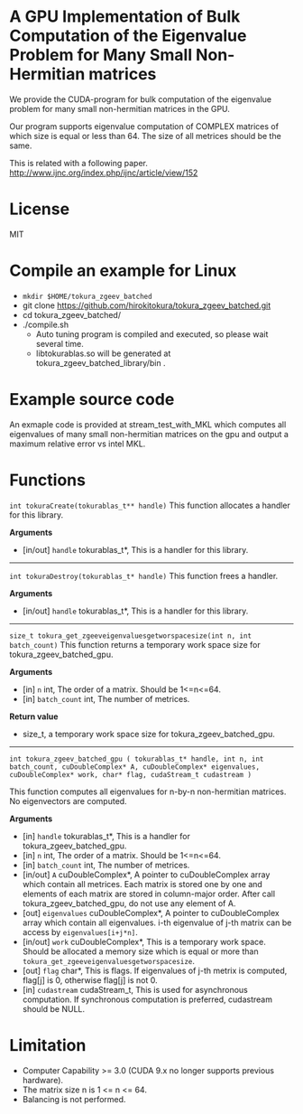 # A GPU Implementation of Bulk Computation of the Eigenvalue Problem for Many Small Non-Hermitian matrices
We provide the CUDA-program for bulk computation of the eigenvalue problem for many small non-hermitian matrices in the GPU.

Our program supports eigenvalue computation of COMPLEX matrices of which size is equal or less than 64. 
The size of all metrices should be the same.

This is related with a following paper.
http://www.ijnc.org/index.php/ijnc/article/view/152

# License
MIT

# Compile an example for Linux
* `mkdir $HOME/tokura_zgeev_batched`
* git clone https://github.com/hirokitokura/tokura_zgeev_batched.git
* cd tokura_zgeev_batched/
* ./compile.sh
  *  Auto tuning program is compiled and executed, so please wait several time.
  *  libtokurablas.so will be generated at tokura_zgeev_batched_library/bin .

# Example source code
An exmaple code is provided at stream_test_with_MKL which computes all eigenvalues of many small non-hermitian matrices on the gpu and output a maximum relative error vs intel MKL.


# Functions
`int tokuraCreate(tokurablas_t** handle)`
This function allocates a handler for this library.

__Arguments__
* [in/out] `handle` tokurablas_t*, This is a handler for this library.
---

`int tokuraDestroy(tokurablas_t* handle)`
This function frees a handler.

__Arguments__
* [in/out] `handle` tokurablas_t*, This is a handler for this library.
---
`size_t tokura_get_zgeeveigenvaluesgetworspacesize(int n, int batch_count)`
This function returns a temporary work space size for tokura_zgeev_batched_gpu.

__Arguments__
* [in] `n` int, The order of a matrix. Should be 1<=n<=64.
* [in] `batch_count` int, The number of metrices.

__Return value__
* size_t, a temporary work space size for tokura_zgeev_batched_gpu.

---
`int tokura_zgeev_batched_gpu
(
	tokurablas_t* handle,
	int n,
	int batch_count,
	cuDoubleComplex* A,
	cuDoubleComplex* eigenvalues,
	cuDoubleComplex* work,
	char* flag,
	cudaStream_t cudastream
 )`
 
 This function computes all eigenvalues for n-by-n non-hermitian matrices.
 No eigenvectors are computed.
 
 __Arguments__
 * [in] `handle` tokurablas_t*, This is a handler for tokura_zgeev_batched_gpu.
 * [in] `n` int, The order of a matrix. Should be 1<=n<=64.
 * [in] `batch_count` int, The number of metrices.
 * [in/out] `A` cuDoubleComplex*, A pointer to cuDoubleComplex array which contain all metrices. Each matrix is stored one by one and elements of each matrix are stored in column-major order. After call tokura_zgeev_batched_gpu, do not use any element of A.
 * [out] `eigenvalues` cuDoubleComplex*, A pointer to cuDoubleComplex array which contain all eigenvalues. i-th eigenvalue of j-th matrix can be access by `eigenvalues[i+j*n]`.
 * [in/out] `work` cuDoubleComplex*, This is a temporary work space. Should be allocated a memory size which is equal or more than  `tokura_get_zgeeveigenvaluesgetworspacesize`.
 * [out] `flag` char*, This is flags. If eigenvalues of j-th metrix is computed, flag[j] is 0, otherwise flag[j] is not 0.
 * [in] `cudastream` cudaStream_t, This is used for asynchronous computation. If synchronous computation is preferred, cudastream should be NULL.


# Limitation
* Computer Capability >= 3.0 (CUDA 9.x no longer supports previous hardware).
* The matrix size n is 1 <= n <= 64.
* Balancing is not performed.

